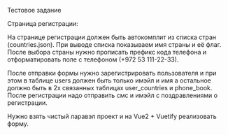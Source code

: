 Тестовое задание

Страница регистрации:

На странице регистрации должен быть автокомплит из списка стран (countries.json). При выводе списка показываем имя страны и её флаг. После выбора страны нужно прописать префикс кода телефона и отформатировать поле с телефоном (+972 53 111-22-33).


После отправки формы нужно зарегистрировать пользователя и при этом в таблице users должен быть только имэйл и имя а остальное должно быть в 2х связанных таблицах user_countries и phone_book. После регистрации надо отправить смс и имэйл с поздравлениями о регистрации.

Нужно взять чистый ларавэл проект и на Vue2 + Vuetify реализовать форму.
